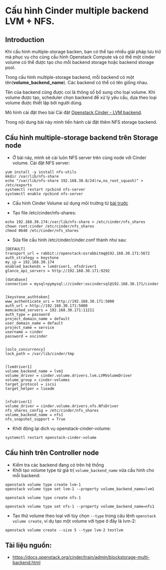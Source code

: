 # Cấu hình Cinder multiple backend LVM + NFS.

## Introduction

Khi cấu hình multiple-storage backen, bạn có thể tạo nhiều giải pháp lưu trữ mà phục vụ cho cùng cấu hình Openstack Compute và có thể một cinder volume có thể được tạo cho mỗi backend storage hoặc backend storage pool.

Trong cấu hình multiple-storage backend, mỗi backend có một tên(**volume_backend_name**). Các backend có thể có tên giống nhau.

Tên của backend cũng được coi là thông số bổ sung cho loại volume. Khi volume được tạo, scheduler chọn backend để xử lý yêu cầu, dựa theo loại volume được thiết lập bởi người dùng.

Mô hình cài đặt theo bài Cài đặt [Openstack Cinder - LVM backend](./02.Installation.md). 

Trong nội dung bài này mình tiến hành cài đặt thêm NFS storage backend.


## Cấu hình multiple-storage backend trên Storage node

- Ở bài này, mình sẽ cài luôn NFS server trên cùng node với Cinder volume. Cài đặt NFS server:
```
yum install -y install nfs-utils
mkdir /var/lib/nfs-share
echo "/var/lib/nfs-share 192.168.30.0/24(rw,no_root_squash)" > /etc/exports 
systemctl restart rpcbind nfs-server
systemctl enable rpcbind nfs-server
```

- Cấu hình Cinder Volume sử dụng môi trường từ [bài trước](02.Installation.md)

- Tạo file /etc/cinder/nfs-shares:
```
echo 192.168.30.174:/var/lib/nfs-share > /etc/cinder/nfs_shares
chown root:cinder /etc/cinder/nfs_shares
chmod 0640 /etc/cinder/nfs_shares
```

- Sửa file cấu hình /etc/cinder/cinder.conf thành như sau:
```
[DEFAULT]
transport_url = rabbit://openstack:osrabbitmq@192.168.30.171:5672
auth_strategy = keystone
my_ip = 192.168.30.174
enabled_backends = lvmdriver1, nfsdriver1
glance_api_servers = http://192.168.30.171:9292

[database]
connection = mysql+pymysql://cinder:oscindersql@192.168.30.171/cinder


[keystone_authtoken]
www_authenticate_uri = http://192.168.30.171:5000
auth_url = http://192.168.30.171:5000
memcached_servers = 192.168.30.171:11211
auth_type = password
project_domain_name = default
user_domain_name = default
project_name = service
username = cinder
password = oscinder


[oslo_concurrency]
lock_path = /var/lib/cinder/tmp


[lvmdriver1]
volume_backend_name = lvm1
volume_driver = cinder.volume.drivers.lvm.LVMVolumeDriver
volume_group = cinder-volumes
target_protocol = iscsi
target_helper = lioadm


[nfsdriver1]
volume_driver = cinder.volume.drivers.nfs.NfsDriver
nfs_shares_config = /etc/cinder/nfs_shares
volume_backend_name = nfs1
nfs_snapshot_support = True
```

- Khởi động lại dich vụ openstack-cinder-volume:
```
systemctl restart openstack-cinder-volume
```


## Cấu hình trên Controller node
- Kiểm tra các backend đang có trên hệ thống
- Khởi tạo volume type từ giá trị `volume_backend_name` vừa cấu hình cho mỗi backend:
```
openstack volume type create lvm-1
openstack volume type set lvm-1 --property volume_backend_name=lvm1

openstack volume type create nfs-1

openstack volume type set nfs-1 --property volume_backend_name=nfs1
```

- Tạo thử volume theo loại với tùy chọn `--type` trong câu lệnh `openstack volume create`, ví dụ tạo một volume với type ở đây là lvm-2:
```
openstack volume create --size 5 --type lvm-2 testlvm
```



## Tài liệu nguồn:
- https://docs.openstack.org/cinder/train/admin/blockstorage-multi-backend.html
